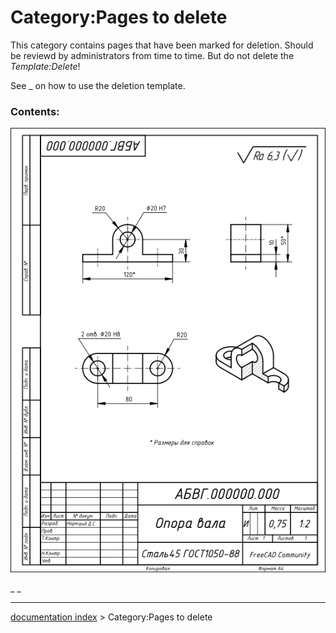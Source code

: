 # Category:Pages to delete
This category contains pages that have been marked for deletion. Should be reviewd by administrators from time to time. But do not delete the *Template:Delete*!

See _ on how to use the deletion template.

### Contents:

![](images/TechDraw_Workbench_Example_ru.png )

_ _

---
[documentation index](../README.md) > Category:Pages to delete
